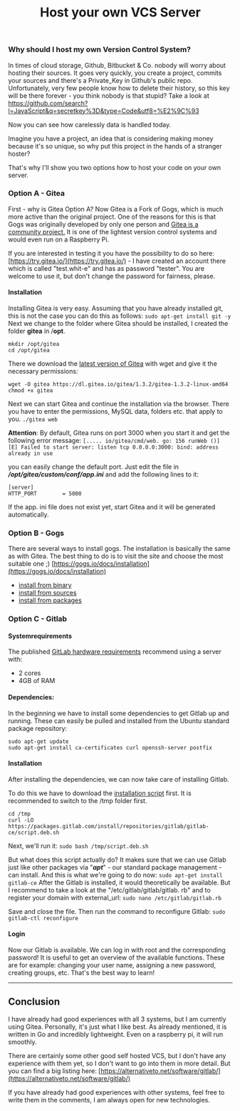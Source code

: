 ﻿---
title: "Host your own VCS Server"
categories:
  - Operations
tags:
  - Operations
  - VCS
---
### Why should I host my own Version Control System?

In times of cloud storage, Github, Bitbucket & Co. nobody will worry about hosting their sources.
It goes very quickly, you create a project, commits your sources and there's a Private_Key in Github's public repo.
Unfortunately, very few people know how to delete their history, so this key will be there forever - you think nobody is that stupid? Take a look at [https://github.com/search?
l=JavaScript&q=secretkey%3D&type=Code&utf8=%E2%9C%93](https://github.com/search?%20l=JavaScript&q=secretkey=&type=Code&utf8=%E2%9C%93)

Now you can see how carelessly data is handled today.

Imagine you have a project, an idea that is considering making money because it's so unique, so why put this project in the hands of a stranger hoster? 

That's why I'll show you two options how to host your code on your own server.

### Option A - Gitea
First - why is Gitea Option A?
Now Gitea is a Fork of Gogs, which is much more active than the original project. One of the reasons for this is that Gogs was originally developed by only one person and [Gitea is a community project.](https://blog.gitea.io/2016/12/welcome-to-gitea/)
It is one of the lightest version control systems and would even run on a Raspberry Pi. 

If you are interested in testing it you have the possibility to do so here: [https://try.gitea.io/](https://try.gitea.io/) - I have created an account there which is called "test.whit-e" and has as password "tester". You are welcome to use it, but don't change the password for fairness, please.

#### Installation
Installing Gitea is very easy.
Assuming that you have already installed git, this is not the case you can do this as follows:
```sudo apt-get install git -y```
Next we change to the folder where Gitea should be installed, I created the folder **gitea** in /**opt**.
``` 
mkdir /opt/gitea
cd /opt/gitea 
``` 
There we download the [latest version of Gitea](https://dl.gitea.io/gitea/) with wget and give it the necessary permissions:
```
wget -O gitea https://dl.gitea.io/gitea/1.3.2/gitea-1.3.2-linux-amd64
chmod +x gitea
```
Next we can start Gitea and continue the installation via the browser. There you have to enter the permissions, MySQL data, folders etc. that apply to you.
```./gitea web ```

**Attention**: By default, Gitea runs on port 3000 when you start it and get the following error message:
```[..... io/gitea/cmd/web. go: 156 runWeb ()] [E] Failed to start server: listen tcp 0.0.0.0:3000: bind: address already in use ```

you can easily change the default port.
Just edit the file in ***/opt/gitea/custom/conf/app.ini*** and add the following lines to it: 
```
[server]
HTTP_PORT        = 5000
``` 
If the app. ini file does not exist yet, start Gitea and it will be generated automatically.

### Option B - Gogs
There are several ways to install gogs. The installation is basically the same as with Gitea.
The best thing to do is to visit the site and choose the most suitable one ;)
[https://gogs.io/docs/installation](https://gogs.io/docs/installation)

 - [install from binary](https://gogs.io/docs/installation/install_from_binary)
 - [install from sources](https://gogs.io/docs/installation/install_from_sources)
 - [install from packages](https://gogs.io/docs/installation/install_from_packages)

### Option C - Gitlab
#### Systemrequirements
The published [GitLab hardware requirements](http://docs.gitlab.com/ee/install/requirements.html#hardware-requirements) recommend using a server with:
- 2 cores
- 4GB of RAM

#### Dependencies:
In the beginning we have to install some dependencies to get Gitlab up and running. 
These can easily be pulled and installed from the Ubuntu standard package repository:
```
sudo apt-get update
sudo apt-get install ca-certificates curl openssh-server postfix
``` 
#### Installation
After installing the dependencies, we can now take care of installing Gitlab.

To do this we have to download the [installation script](https://packages.gitlab.com/gitlab/gitlab-ce/install) first. It is recommended to switch to the /tmp folder first.
```
cd /tmp
curl -LO https://packages.gitlab.com/install/repositories/gitlab/gitlab-ce/script.deb.sh
``` 
Next, we'll run it:
```sudo bash /tmp/script.deb.sh```
 
But what does this script actually do? It makes sure that we can use Gitlab just like other packages via "***apt***" -
 our standard package management - can install. 
 And this is what we're going to do now:
 ```sudo apt-get install gitlab-ce``` 
 After the Gitlab is installed, it would theoretically be available.
But I recommend to take a look at the "/etc/gitlab/gitlab/gitlab. rb" and to register your domain with external_url:
```sudo nano /etc/gitlab/gitlab.rb``` 

Save and close the file. Then run the command to reconfigure Gitlab:
```sudo gitlab-ctl reconfigure``` 

#### Login
Now our Gitlab is available. We can log in with root and the corresponding password! 
It is useful to get an overview of the available functions. These are for example: changing your user name, assigning a new password, creating groups, etc. That's the best way to learn!
________


## Conclusion
I have already had good experiences with all 3 systems, but I am currently using Gitea. Personally, it's just what I like best. As already mentioned, it is written in Go and incredibly lightweight. Even on a raspberry pi, it will run smoothly. 

There are certainly some other good self hosted VCS, but I don't have any experience with them yet, so I don't want to go into them in more detail. But you can find a big listing here: [https://alternativeto.net/software/gitlab/](https://alternativeto.net/software/gitlab/)

If you have already had good experiences with other systems, feel free to write them in the comments, I am always open for new technologies.
